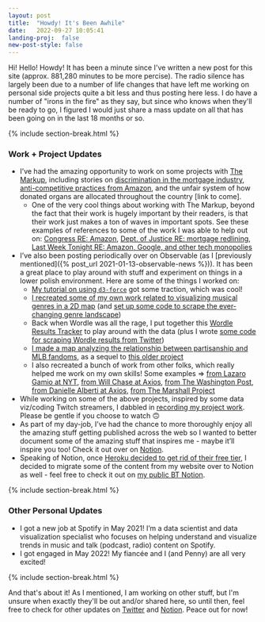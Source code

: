 ```yaml
---
layout: post
title:  "Howdy! It's Been Awhile"
date:   2022-09-27 10:05:41
landing-proj:  false
new-post-style: false
---
```


Hi! Hello! Howdy! It has been a minute since I've written a new post for this site (approx. 881,280 minutes to be more percise). The radio silence has largely been due to a number of life changes that have left me working on personal side projects quite a bit less and thus posting here less. I do have a number of "irons in the fire" as they say, but since who knows when they'll be ready to go, I figured I would just share a mass update on all that has been going on in the last 18 months or so.

{% include section-break.html %}

### Work + Project Updates

- I’ve had the amazing opportunity to work on some projects with [The Markup](https://themarkup.org/), including stories on [discrimination in the mortgage industry](https://themarkup.org/denied/2021/08/25/the-secret-bias-hidden-in-mortgage-approval-algorithms), [anti-competitive practices from Amazon](https://themarkup.org/amazons-advantage/2021/10/14/amazon-puts-its-own-brands-first-above-better-rated-products), and the unfair system of how donated organs are allocated throughout the country [link to come].
    - One of the very cool things about working with The Markup, beyond the fact that their work is hugely important by their readers, is that their work just makes a ton of waves in important spots. See these examples of references to some of the work I was able to help out on: [Congress RE: Amazon](https://twitter.com/themarkup/status/1501628432538640384), [Dept. of Justice RE: mortgage redlining](https://twitter.com/MalenaCarollo/status/1451664618808651787), [Last Week Tonight RE: Amazon, Google, and other tech monopolies](https://www.youtube.com/watch?v=jXf04bhcjbg)
- I’ve also been posting periodically over on Observable (as I [previously mentioned]({% post_url 2021-01-13-observable-news %})). It has been a great place to play around with stuff and experiment on things in a lower polish environment. Here are some of the things I worked on:
    - [My tutorial on using `d3-force`](https://observablehq.com/@ben-tanen/a-tutorial-to-using-d3-force-from-someone-who-just-learned-ho) got some traction, which was cool!
    - [I recreated some of my own work related to visualizing musical genres in a 2D map](https://observablehq.com/@ben-tanen/visualizing-musical-genres-using-every-noise-at-once) (and [set up some code to scrape the ever-changing genre landscape](https://github.com/ben-tanen/spotify-genre-map))
    - Back when Wordle was all the rage, I put together this [Wordle Results Tracker](https://observablehq.com/@ben-tanen/wordle-results-tracker) to play around with the data (plus I wrote [some code for scraping Wordle results from Twitter](https://github.com/ben-tanen/wordle))
    - [I made a map analyzing the relationship between partisanship and MLB fandoms](https://observablehq.com/@ben-tanen/partisanship-and-the-mlb?collection=@ben-tanen/recreations), as a sequel to [this older project](http://ben-tanen.com/projects/2017/10/07/partisanship-in-football.html)
    - I also recreated a bunch of work from other folks, which really helped me work on my own skills! Some examples ⇒ [from Lazaro Gamio at NYT](https://observablehq.com/@ben-tanen/how-500-000-coronavirus-deaths-added-up), [from Will Chase at Axios](https://observablehq.com/@ben-tanen/how-senate-control-could-flip-with-1-resignation-retiremen), [from The Washington Post](https://observablehq.com/@ben-tanen/the-inescapable-overlap-of-pandemic-and-politics), [from Danielle Alberti at Axios](https://observablehq.com/@ben-tanen/the-relentless-2020-news-cycle-in-one-chart), [from The Marshall Project](https://observablehq.com/@ben-tanen/1-in-5-prisoners-in-the-u-s-has-had-covid-19)
- While working on some of the above projects, inspired by some data viz/coding Twitch streamers, I dabbled in [recording my project work](https://www.youtube.com/playlist?list=PL_Nc8Igf1UOTZOkksRAxhzPf5uz3QmMKV). Please be gentle if you choose to watch 🙃
- As part of my day-job, I’ve had the chance to more thoroughly enjoy all the amazing stuff getting published across the web so I wanted to better document some of the amazing stuff that inspires me - maybe it’ll inspire you too! Check it out over on [Notion](https://btnotion.notion.site/ccb6582646834f6ea4194817c2470ab4?v=3d266c5c791744abb47d19d446eb1ad7).
- Speaking of Notion, once [Heroku decided to get rid of their free tier](https://blog.heroku.com/next-chapter), I decided to migrate some of the content from my website over to Notion as well - feel free to check it out on [my public BT Notion](https://btnotion.notion.site/Welcome-to-BT-Notion-23406746c8f64abaa8108e4bc75bf51f).

{% include section-break.html %}

### Other Personal Updates

- I got a new job at Spotify in May 2021! I’m a data scientist and data visualization specialist who focuses on helping understand and visualize trends in music and talk (podcast, radio) content on Spotify.
- I got engaged in May 2022! My fiancée and I (and Penny) are all very excited!

{% include section-break.html %}

And that's about it! As I mentioned, I am working on other stuff, but I'm unsure when exactly they'll be out and/or shared here, so until then, feel free to check for other updates on [Twitter](https://twitter.com/ben_tanen/) and [Notion](https://btnotion.notion.site/Welcome-to-BT-Notion-23406746c8f64abaa8108e4bc75bf51f). Peace out for now!


